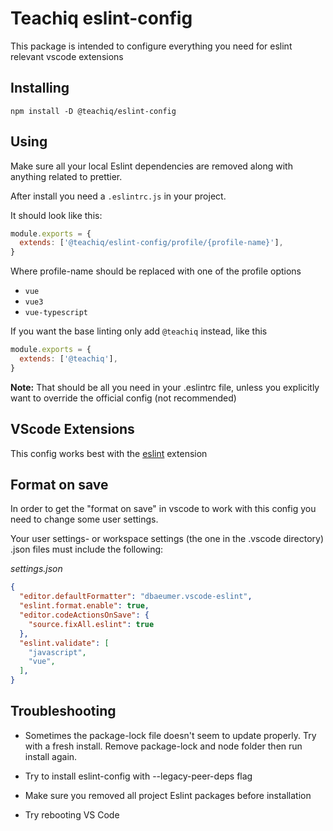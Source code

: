 # Teachiq eslint-config

This package is intended to configure everything you need for eslint relevant vscode extensions

## Installing

`npm install -D @teachiq/eslint-config`

## Using
Make sure all your local Eslint dependencies are removed along with anything related to prettier.

After install you need a `.eslintrc.js` in your project. 

It should look like this:
```js
module.exports = {
  extends: ['@teachiq/eslint-config/profile/{profile-name}'],
}
```
Where profile-name should be replaced with one of the profile options 
* `vue`
* `vue3`
* `vue-typescript`

If you want the base linting only add `@teachiq` instead, like this
```js
module.exports = {
  extends: ['@teachiq'],
}
```

**Note:** That should be all you need in your .eslintrc file, unless you explicitly want to override the official config (not recommended)

## VScode Extensions

This config works best with the [eslint](https://marketplace.visualstudio.com/items?itemName=dbaeumer.vscode-eslint) extension

## Format on save

In order to get the "format on save" in vscode to work with this config you need to change some user settings.

Your user settings- or workspace settings (the one in the .vscode directory) .json files must include the following:

_settings.json_

```json
{
  "editor.defaultFormatter": "dbaeumer.vscode-eslint",
  "eslint.format.enable": true,
  "editor.codeActionsOnSave": {
    "source.fixAll.eslint": true
  },
  "eslint.validate": [
    "javascript",
    "vue",
  ],
}
```

## Troubleshooting

* Sometimes the package-lock file doesn't seem to update properly. Try with a fresh install. Remove package-lock and node folder then run install again.

* Try to install eslint-config with --legacy-peer-deps flag

* Make sure you removed all project Eslint packages before installation

* Try rebooting VS Code
